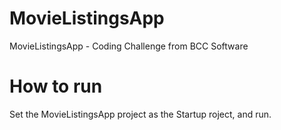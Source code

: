 # MovieListingsApp
 MovieListingsApp - Coding Challenge from BCC Software

# How to run
Set the MovieListingsApp project as the Startup roject, and run. 
